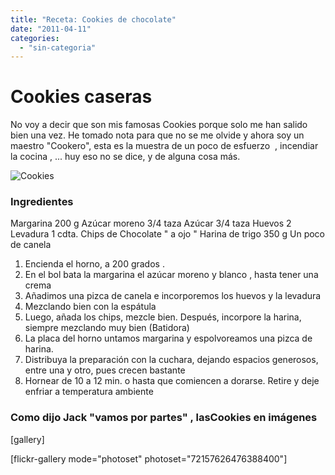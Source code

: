 ```yaml
---
title: "Receta: Cookies de chocolate"
date: "2011-04-11"
categories: 
  - "sin-categoria"
---
```


# Cookies caseras

No voy a decir que son mis famosas Cookies porque solo me han salido bien una vez. He tomado nota para que no se me olvide y ahora soy un maestro "Cookero", esta es la muestra de un poco de esfuerzo  , incendiar la cocina , ... huy eso no se dice, y de alguna cosa más.

![Cookies](images/5610473246_6357db330e_z.jpg)

### Ingredientes

Margarina 200 g Azúcar moreno 3/4 taza Azúcar 3/4 taza Huevos 2 Levadura 1 cdta. Chips de Chocolate " a ojo " Harina de trigo 350 g Un poco de canela

1. Encienda el horno, a 200 grados .
2. En el bol bata la margarina el azúcar moreno y blanco , hasta tener una crema
3. Añadimos una pizca de canela e incorporemos los huevos y la levadura
4. Mezclando bien con la espátula
5. Luego, añada los chips, mezcle bien. Después, incorpore la harina, siempre mezclando muy bien (Batidora)
6. La placa del horno untamos margarina y espolvoreamos una pizca de harina.
7. Distribuya la preparación con la cuchara, dejando espacios generosos, entre una y otro, pues crecen bastante
8. Hornear de 10 a 12 min. o hasta que comiencen a dorarse. Retire y deje enfriar a temperatura ambiente

### Como dijo Jack "vamos por partes" , lasCookies en imágenes

\[gallery\]

\[flickr-gallery mode="photoset" photoset="72157626476388400"\]
